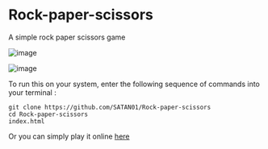 # Rock-paper-scissors
A simple rock paper scissors game

![image](https://user-images.githubusercontent.com/68592417/120178570-4578f480-c227-11eb-8896-64d72acd9a23.png)

![image](https://user-images.githubusercontent.com/68592417/120178668-5f1a3c00-c227-11eb-9094-57324a642c02.png)

To run this on your system, enter the following sequence of commands into your terminal : 
```
git clone https://github.com/SATAN01/Rock-paper-scissors
cd Rock-paper-scissors
index.html
```

Or you can simply play it online [here](https://copyrightc.000webhostapp.com/)
